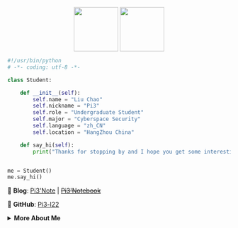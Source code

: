 <p align="center">
  <img align="center" height="100" src="https://cdn.jsdelivr.net/gh/Pi3-l22/pico_rep/img/wave_hand.gif">
  <img align="center" height="100" src="https://cdn.jsdelivr.net/gh/Pi3-l22/pico_rep/img/hithere_pink.png">
</p>

```python
#!/usr/bin/python
# -*- coding: utf-8 -*-

class Student:

    def __init__(self):
        self.name = "Liu Chao"
        self.nickname = "Pi3"
        self.role = "Undergraduate Student"
        self.major = "Cyberspace Security"
        self.language = "zh_CN"
        self.location = "HangZhou China"

    def say_hi(self):
        print("Thanks for stopping by and I hope you get some interesting stuff here.")


me = Student()
me.say_hi()
```

📔 **Blog**: <a href="https://blog.pi3.fun">Pi3'Note</a> | ~~<a href="https://pi3yyy.love">Pi3'Notebook</a>~~ 

🎈 **GitHub**: <a href="https://github.com/Pi3-l22">Pi3-l22</a>

<details>
<summary><strong>More About Me</strong></summary>
<br>
  
🎓 **Education**: Undergraduate at HDU, majoring in Cybersecurity

🔒 **Interests**: Cybersecurity, Computer Technology

💻 **Skills**:
- **Programming Languages**: Python, C/C++, Java, PHP
- **Web Technologies**: HTML, CSS, JavaScript
- **Current Studies**: Cryptography, Penetration Testing

📚 **Learning**: Preparing for graduate studies

🔧 **Self-Description**: Although I am a technical rookie, I have been trying to learn.

🌟 **Motto**: "From zero to hero, one line of code at a time."

📧 **How to reach me**:
- **Email**: <a href="mailto:622.511.liuchao@gmail.com">622.511.liuchao@gmail.com</a>
- **Telegram**: <a href="https://t.me/lc_622_511">@LC_622_511</a>
- **Twitter**: <a href="https://x.com/liu622511?s=09">@liu622511</a>

💡 If you have any questions about me, contact me at.

</details>
  
<!--
**Pi3-l22/Pi3-l22** is a ✨ _special_ ✨ repository because its `README.md` (this file) appears on your GitHub profile.

Here are some ideas to get you started:

- 🔭 I’m currently working on ...
- 🌱 I’m currently learning ...
- 👯 I’m looking to collaborate on ...
- 🤔 I’m looking for help with ...
- 💬 Ask me about ...
- 📫 How to reach me: ...
- 😄 Pronouns: ...
- ⚡ Fun fact: ...
-->
